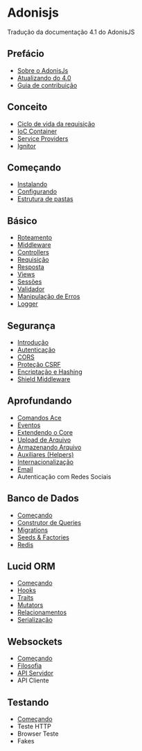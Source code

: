 # Adonisjs
Tradução da documentação 4.1 do AdonisJS

## Prefácio
+ [Sobre o AdonisJs](https://github.com/tavaresgerson/adonisdocbr/blob/master/doc/preface/about.md)
+ [Atualizando do 4.0](https://github.com/tavaresgerson/adonisdocbr/blob/master/doc/preface/upgrade-guide.md)
+ [Guia de contribuição](https://github.com/tavaresgerson/adonisdocbr/blob/master/doc/preface/contribution-guide.md)

## Conceito
+ [Ciclo de vida da requisição](https://github.com/tavaresgerson/adonisdocbr/blob/master/doc/concept/request-lifecycle.md)
+ [IoC Container](https://github.com/tavaresgerson/adonisdocbr/blob/master/doc/concept/ioc-container.md)
+ [Service Providers](https://github.com/tavaresgerson/adonisdocbr/blob/master/doc/concept/service-providers.md)
+ [Ignitor](https://github.com/tavaresgerson/adonisdocbr/blob/master/doc/concept/ignitor.md)

## Começando
+ [Instalando](https://github.com/tavaresgerson/adonisdocbr/blob/master/doc/started/installation.md)
+ [Configurando](https://github.com/tavaresgerson/adonisdocbr/blob/master/doc/started/configuration-and-env.md)
+ [Estrutura de pastas](https://github.com/tavaresgerson/adonisdocbr/blob/master/doc/started/folder-structure.md)

## Básico
+ [Roteamento](doc/basics/routing.md)
+ [Middleware](doc/basics/middleware.md)
+ [Controllers](doc/basics/controllers.md)
+ [Requisição](doc/basics/request.md)
+ [Resposta](doc/basics/response.md)
+ [Views](doc/basics/views.md)
+ [Sessões](doc/basics/sessions.md)
+ [Validador](doc/basics/validator.md)
+ [Manipulação de Erros](doc/basics/exceptions.md)
+ [Logger](doc/basics/logger.md)

## Segurança
+ [Introdução](doc/security/introduction.md)
+ [Autenticação](doc/security/authentication.md)
+ [CORS](doc/security/cors.md)
+ [Proteção CSRF](doc/security/csrf.md)
+ [Encriptação e Hashing](doc/security/encryption-and-hashing.md)
+ [Shield Middleware](doc/security/shield.md)

## Aprofundando
+ [Comandos Ace](doc/deeper/ace.md)
+ [Eventos](doc/deeper/event.md)
+ [Extendendo o Core](doc/deeper/extends.md)
+ [Upload de Arquivo](doc/deeper/file-uploads.md)
+ [Armazenando Arquivo](doc/deeper/file-system.md)
+ [Auxiliares (Helpers)](doc/deeper/helpers.md)
+ [Internacionalização](doc/deeper/internationalization.md)
+ [Email](doc/deeper/mail.md)
+ Autenticação com Redes Sociais

## Banco de Dados
+ [Começando](https://github.com/tavaresgerson/adonisdocbr/blob/master/doc/database/started.md)
+ [Construtor de Queries](https://github.com/tavaresgerson/adonisdocbr/blob/master/doc/database/query-builder.md)
+ [Migrations](https://github.com/tavaresgerson/adonisdocbr/blob/master/doc/database/migrations.md)
+ [Seeds & Factories](https://github.com/tavaresgerson/adonisdocbr/blob/master/doc/database/seeds_and_factories.md)
+ [Redis](https://github.com/tavaresgerson/adonisdocbr/blob/master/doc/database/redis.md)

## Lucid ORM
+ [Começando](https://github.com/tavaresgerson/adonisdocbr/blob/master/doc/orm/started.md)
+ [Hooks](https://github.com/tavaresgerson/adonisdocbr/blob/master/doc/orm/hooks.md)
+ [Traits](https://github.com/tavaresgerson/adonisdocbr/blob/master/doc/orm/traits.md)
+ [Mutators](https://github.com/tavaresgerson/adonisdocbr/blob/master/doc/orm/mutators.md)
+ [Relacionamentos](https://github.com/tavaresgerson/adonisdocbr/blob/master/doc/orm/relationships.md)
+ [Serialização](https://github.com/tavaresgerson/adonisdocbr/blob/master/doc/orm/serializers.md)

## Websockets
+ [Começando](doc/websocket/started.md)
+ [Filosofia](doc/websocket/philosophy.md)
+ [API Servidor](doc/websocket/server.md)
+ API Cliente

## Testando
+ [Começando](doc/testing/started.md)
+ Teste HTTP
+ Browser Teste
+ Fakes
